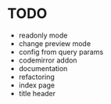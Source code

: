 # TODO

- readonly mode
- change preview mode
- config from query params
- codemirror addon
- documentation
- refactoring
- index page
- title header

